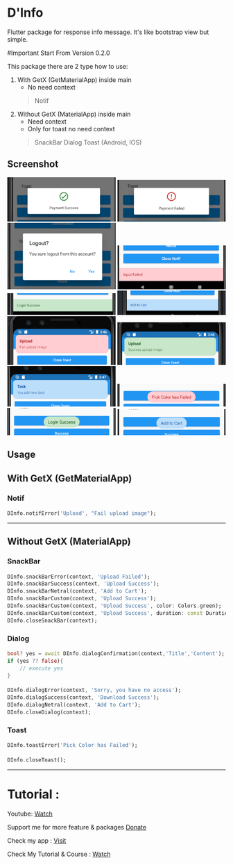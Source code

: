 # D'Info

Flutter package for response info message. It's like bootstrap view but simple.

#Important Start From Version 0.2.0

This package there are 2 type how to use:
1. With GetX (GetMaterialApp) inside main
   - No need context
   > Notif
2. Without GetX (MaterialApp) inside main
   - Need context
   - Only for toast no need context
   > SnackBar
   > Dialog
   > Toast (Android, IOS)

## Screenshot

<img src="https://github.com/indratrisnar/d_info/raw/master/pic/d_info1.png" alt="d_info1" width="250">
<img src="https://github.com/indratrisnar/d_info/raw/master/pic/d_info2.png" alt="d_info2" width="250">
<img src="https://github.com/indratrisnar/d_info/raw/master/pic/d_info3.png" alt="d_info3" width="250">

<img src="https://github.com/indratrisnar/d_info/raw/master/pic/d_info7.png" alt="d_info7" width="250">
<img src="https://github.com/indratrisnar/d_info/raw/master/pic/d_info8.png" alt="d_info8" width="250">
<img src="https://github.com/indratrisnar/d_info/raw/master/pic/d_info9.png" alt="d_info9" width="250">

<img src="https://github.com/indratrisnar/d_info/raw/master/pic/d_info10.png" alt="d_info10" width="250">
<img src="https://github.com/indratrisnar/d_info/raw/master/pic/d_info11.png" alt="d_info11" width="250">
<img src="https://github.com/indratrisnar/d_info/raw/master/pic/d_info12.png" alt="d_info12" width="250">

<img src="https://github.com/indratrisnar/d_info/raw/master/pic/d_info4.png" alt="d_info4" width="250">
<img src="https://github.com/indratrisnar/d_info/raw/master/pic/d_info5.png" alt="d_info5" width="250">
<img src="https://github.com/indratrisnar/d_info/raw/master/pic/d_info6.png" alt="d_info6" width="250">

## Usage

<h2>With GetX (GetMaterialApp)</h2>

<h3>Notif</h3>

```dart
DInfo.notifError('Upload', "Fail upload image");
```

<hr>
<h2>Without GetX (MaterialApp)</h2>

<h3>SnackBar</h3>

```dart
DInfo.snackBarError(context, 'Upload Failed');
DInfo.snackBarSuccess(context, 'Upload Success');
DInfo.snackBarNetral(context, 'Add to Cart');
DInfo.snackBarCustom(context, 'Upload Success');
DInfo.snackBarCustom(context, 'Upload Success', color: Colors.green);
DInfo.snackBarCustom(context, 'Upload Success', duration: const Duration(seconds: 2));
DInfo.closeSnackBar(context);
```

<h3>Dialog</h3>

```dart
bool? yes = await DInfo.dialogConfirmation(context,'Title','Content');
if (yes ?? false){
    // execute yes
}

DInfo.dialogError(context, 'Sorry, you have no access');
DInfo.dialogSuccess(context, 'Download Success');
DInfo.dialogNetral(context, 'Add to Cart');
DInfo.closeDialog(context);
```

<h3>Toast</h3>

```dart
DInfo.toastError('Pick Color has Failed');

DInfo.closeToast();
```
<hr>

# Tutorial :
Youtube: [Watch](https://www.youtube.com/watch?v=Mmidjtrp9DY)

Support me for more feature & packages
[Donate](https://www.paypal.com/paypalme/indratrisnar)

Check my app : [Visit](https://indratrisnar.github.io/projects.html)

Check My Tutorial & Course : [Watch](https://www.youtube.com/channel/UC0d_xINEvCtlDCpWfBpnYpA)